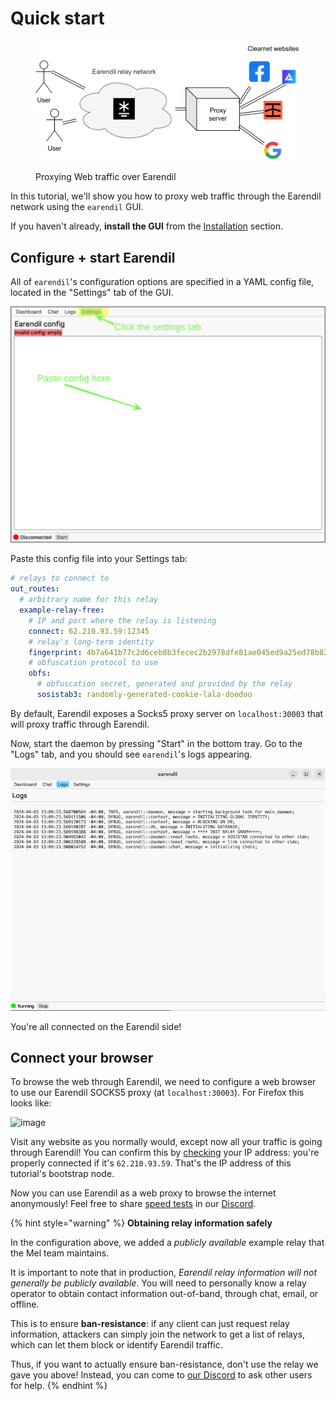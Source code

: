 # Quick start

<figure><img src="../.gitbook/assets/proxy.png" alt=""><figcaption><p>Proxying Web traffic over Earendil</p></figcaption></figure>

In this tutorial, we'll show you how to proxy web traffic through the Earendil network using the `earendil` GUI.

If you haven't already, **install the GUI** from the [Installation](installation.md) section.

## Configure + start Earendil

All of `earendil`'s configuration options are specified in a YAML config file, located in the "Settings" tab of the GUI.

![](../.gitbook/assets/gui-settings.png)

Paste this config file into your Settings tab:

```yaml
# relays to connect to
out_routes:
  # arbitrary name for this relay
  example-relay-free:
    # IP and port where the relay is listening
    connect: 62.210.93.59:12345
    # relay's long-term identity
    fingerprint: 4b7a641b77c2d6ceb8b3fecec2b2978dfe81ae045ed9a25ed78b828009c4967a
    # obfuscation protocol to use
    obfs:
      # obfuscation secret, generated and provided by the relay
      sosistab3: randomly-generated-cookie-lala-doodoo
```

By default, Earendil exposes a Socks5 proxy server on `localhost:30003` that will proxy traffic through Earendil.

Now, start the daemon by pressing "Start" in the bottom tray. Go to the "Logs" tab, and you should see `earendil`'s logs appearing.

![](../.gitbook/assets/gui-logs.png)

You're all connected on the Earendil side!

## Connect your browser

To browse the web through Earendil, we need to configure a web browser to use our Earendil SOCKS5 proxy (at `localhost:30003`). For Firefox this looks like:

![image](https://hackmd.io/\_uploads/SkLZ828Sp.png)

Visit any website as you normally would, except now all your traffic is going through Earendil! You can confirm this by [checking](https://bgp.he.net/) your IP address: you're properly connected if it's `62.210.93.59`. That's the IP address of this tutorial's bootstrap node.

Now you can use Earendil as a web proxy to browse the internet anonymously! Feel free to share [speed tests](https://speed.cloudflare.com/) in our [Discord](https://discord.gg/AVsGbhzTzx).

{% hint style="warning" %}
**Obtaining relay information safely**

In the configuration above, we added a _publicly available_ example relay that the Mel team maintains.

It is important to note that in production, _Earendil relay information will not generally be publicly available_. You will need to personally know a relay operator to obtain contact information out-of-band, through chat, email, or offline.

This is to ensure **ban-resistance**: if any client can just request relay information, attackers can simply join the network to get a list of relays, which can let them block or identify Earendil traffic.

Thus, if you want to actually ensure ban-resistance, don't use the relay we gave you above! Instead, you can come to [our Discord](https://discord.gg/jdVuk4Qj89) to ask other users for help.
{% endhint %}
